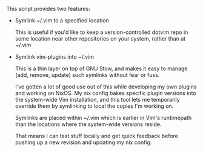This script provides two features:

- Symlink ~/.vim to a specified location

  This is useful if you'd like to keep a version-controlled dotvim
  repo in some location near other repositories on your system,
  rather than at ~/.vim

- Symlink vim-plugins into ~/.vim

  This is a thin layer on top of GNU Stow, and makes it easy to
  manage (add, remove, update) such symlinks without fear or fuss.

  I've gotten a lot of good use out of this while developing my own
  plugins and working on NixOS. My nix config bakes specific plugin
  versions into the system-wide Vim installation, and this tool lets
  me temporarily override them by symlinking to local the copies I'm
  working on.

  Symlinks are placed within ~/.vim which is earlier in Vim's
  runtimepath than the locations where the system-wide versions
  reside.

  That means I can test stuff locally and get quick feedback before
  pushing up a new revision and updating my nix config.
